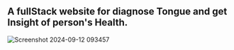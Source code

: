 ## A fullStack website for diagnose Tongue and get Insight of person's Health.

![Screenshot 2024-09-12 093457](https://github.com/user-attachments/assets/b6f849e7-42b5-4e88-8dfb-48d326418249)



